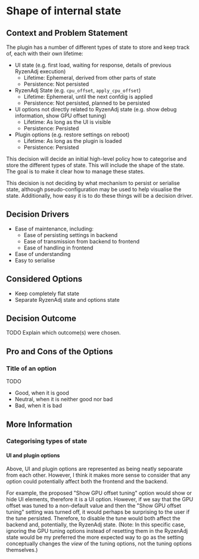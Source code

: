 # Shape of internal state

## Context and Problem Statement

The plugin has a number of different types of state to store and keep track of, each with their own lifetime:

- UI state (e.g. first load, waiting for response, details of previous RyzenAdj execution)
    - Lifetime: Ephemeral, derived from other parts of state
    - Persistence: Not persisted
- RyzenAdj State (e.g. `cpu_offset`, `apply_cpu_offset`)
    - Lifetime: Ephemeral, until the next confdig is applied
    - Persistence: Not persisted, planned to be persisted
- UI options not directly related to RyzenAdj state (e.g. show debug information, show GPU offset tuning)
    - Lifetime: As long as the UI is visible
    - Persistence: Persisted
- Plugin options (e.g. restore settings on reboot)
    - Lifetime: As long as the plugin is loaded
    - Persistence: Persisted

This decision will decide an initial high-level policy how to categorise and store the different types of state.
This will include the shape of the state.
The goal is to make it clear how to manage these states.

This decision is not deciding by what mechanism to persist or serialise state, although pseudo-configuration may be used to help visualise the state.
Additionally, how easy it is to do these things will be a decision driver.

## Decision Drivers

- Ease of maintenance, including:
    - Ease of persisting settings in backend
    - Ease of transmission from backend to frontend
    - Ease of handling in frontend
- Ease of understanding
- Easy to serialise

## Considered Options

- Keep completely flat state
- Separate RyzenAdj state and options state

## Decision Outcome

TODO
Explain which outcome(s) were chosen.

## Pro and Cons of the Options

### Title of an option

TODO
- Good, when it is good
- Neutral, when it is neither good nor bad
- Bad, when it is bad

## More Information

### Categorising types of state

#### UI and plugin options

Above, UI and plugin options are represented as being neatly sepoarate from each other.
However, I think it makes more sense to consider that any option could potentially affect both the frontend and the backend.

For example, the proposed "Show GPU offset tuning" option would show or hide UI elements, therefore it is a UI option.
However, if we say that the GPU offset was tuned to a non-default value and then the "Show GPU offset tuning" setting was turned off, it would perhaps be surprising to the user if the tune persisted.
Therefore, to disable the tune would both affect the backend and, potentially, the RyzenAdj state.
(Note: In this specific case, ignoring the GPU tuning options instead of resetting them in the RyzenAdj state would be my preferred the more expected way to go as the setting conceptually changes the _view_ of the tuning options, not the tuning options themselves.)
